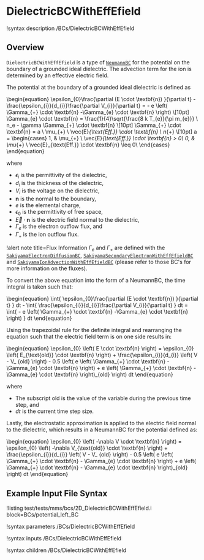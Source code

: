 # DielectricBCWithEffEfield

!syntax description /BCs/DielectricBCWithEffEfield

## Overview

`DielectricBCWithEffEfield` is a type of [`NeumannBC`](/bcs/NeumannBC.md) for the potential on the boundary of a grounded ideal dielectric. The advection term for the ion is determined by an effective electric field.

The potential at the boundary of a grounded ideal dielectric is defined as

\begin{equation}
\epsilon_{0}\frac{\partial (E \cdot \textbf{n}) }{\partial t} - \frac{\epsilon_{i}}{d_{i}}\frac{\partial V_{i}}{\partial t} = - e \left( \Gamma_{+} \cdot \textbf{n} -\Gamma_{e} \cdot \textbf{n} \right) \\[10pt]
\Gamma_{e} \cdot \textbf{n}  = \frac{1}{4}\sqrt{\frac{8 k T_{e}}{\pi m_{e}}} \ n_e - \gamma \Gamma_{+} \cdot \textbf{n} \\[10pt]
\Gamma_{+} \cdot \textbf{n}  = a \ \mu_{+} \ \vec{E}_{\text{Eff.}} \cdot \textbf{n} \ n_{+} \\[10pt]
a =
\begin{cases}
1, & \mu_{+} \ \vec{E}_{\text{Eff.}} \cdot \textbf{n} > 0\\
0, & \mu_{+} \ \vec{E}_{\text{Eff.}} \cdot \textbf{n} \leq 0\\
\end{cases}
\end{equation}

where 

- $\epsilon_{i}$ is the permittivity of the dielectric,
- $d_{i}$ is the thickness of the dielectric,
- $V_{i}$ is the voltage on the dielectric,
- $\textbf{n}$ is the normal to the boundary, 
- $e$ is the elemental charge, 
- $\epsilon_{0}$ is the permittivity of free space,
- $\vec{E} \cdot \textbf{n}$ is the electric field normal to the dielectric, 
- $\Gamma_{e}$ is the electron outflow flux, and 
- $\Gamma_{+}$ is the ion outflow flux.

!alert note title=Flux Information
$\Gamma_{e}$ and $\Gamma_{+}$ are defined with the [`SakiyamaElectronDiffusionBC`](/bcs/SakiyamaElectronDiffusionBC.md), [`SakiyamaSecondaryElectronWithEffEfieldBC`](/bcs/SakiyamaSecondaryElectronWithEffEfieldBC.md) and [`SakiyamaIonAdvectionWithEffEfieldBC`](/bcs/SakiyamaIonAdvectionWithEffEfieldBC.md) (please refer to those BC's for more information on the fluxes).

To convert the above equation into the form of a NeumannBC, the time integral is taken such that:

\begin{equation}
\int{ \epsilon_{0}\frac{\partial (E \cdot \textbf{n}) }{\partial t} } dt - \int{ \frac{\epsilon_{i}}{d_{i}}\frac{\partial V_{i}}{\partial t} } dt = \int{ - e \left( \Gamma_{+} \cdot \textbf{n} -\Gamma_{e} \cdot \textbf{n} \right) } dt
\end{equation}

Using the trapezoidal rule for the definite integral and rearranging the equation such that the electric field term is on one side results in:

\begin{equation}
\epsilon_{0} \left( E \cdot \textbf{n} \right) = \epsilon_{0} \left( E_{\text{old}} \cdot \textbf{n} \right) + \frac{\epsilon_{i}}{d_{i}} \left( V - V_
{old} \right) - 0.5 \left( e \left( \Gamma_{+} \cdot \textbf{n} - \Gamma_{e} \cdot \textbf{n} \right) + e \left( \Gamma_{+} \cdot \textbf{n} - \Gamma_{e} \cdot \textbf{n} \right)_{old} \right) dt
\end{equation}

where

- The subscript $\text{old}$ is the value of the variable during the previous time step, and
- $dt$ is the current time step size.

Lastly, the electrostatic approximation is applied to the electric field normal to the dielectric, which results in a NeumannBC for the potential defined as:

\begin{equation}
\epsilon_{0} \left( -\nabla V \cdot \textbf{n} \right) = \epsilon_{0} \left( -\nabla V_{\text{old}} \cdot \textbf{n} \right) + \frac{\epsilon_{i}}{d_{i}} \left( V - V_
{old} \right) - 0.5 \left( e \left( \Gamma_{+} \cdot \textbf{n} - \Gamma_{e} \cdot \textbf{n} \right) + e \left( \Gamma_{+} \cdot \textbf{n} - \Gamma_{e} \cdot \textbf{n} \right)_{old} \right) dt
\end{equation}

## Example Input File Syntax

!listing test/tests/mms/bcs/2D_DielectricBCWithEffEfield.i block=BCs/potential_left_BC

!syntax parameters /BCs/DielectricBCWithEffEfield

!syntax inputs /BCs/DielectricBCWithEffEfield

!syntax children /BCs/DielectricBCWithEffEfield
